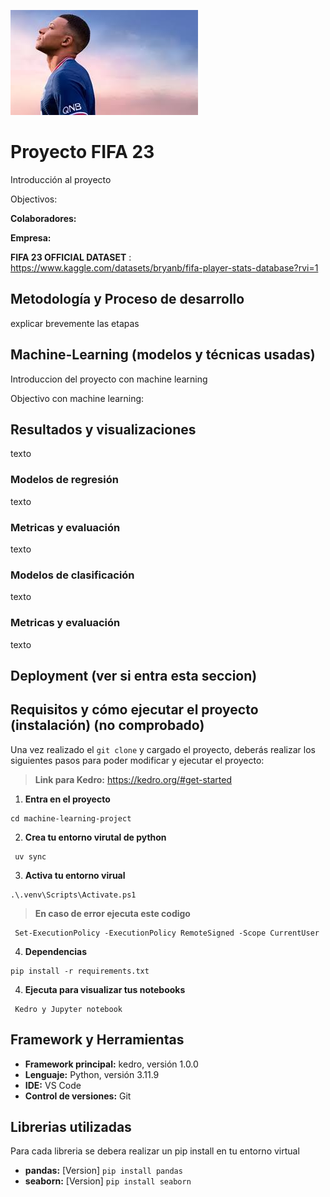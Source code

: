 ![imagen-readme-presentacion](/img/img-presentacion.jpg)

# Proyecto FIFA 23

Introducción al proyecto

Objectivos: 

**Colaboradores:**

**Empresa:**

**FIFA 23 OFFICIAL DATASET** : https://www.kaggle.com/datasets/bryanb/fifa-player-stats-database?rvi=1

## Metodología y Proceso de desarrollo 

explicar brevemente las etapas 

## Machine-Learning (modelos y técnicas usadas)

Introduccion del proyecto con machine learning

Objectivo con machine learning: 


## Resultados y visualizaciones
texto

### Modelos de regresión 
texto

### Metricas y evaluación 
texto

### Modelos de clasificación 
texto

### Metricas y evaluación 
texto

## Deployment (ver si entra esta seccion)


## Requisitos y cómo ejecutar el proyecto (instalación) (no comprobado)

Una vez realizado el `git clone` y cargado el proyecto, deberás realizar los siguientes pasos para poder modificar y ejecutar el proyecto:

>**Link para Kedro:** https://kedro.org/#get-started

1. **Entra en el proyecto**

```
cd machine-learning-project
```

2. **Crea tu entorno virutal de python**

```
 uv sync 
```
3. **Activa tu entorno virual**

```
.\.venv\Scripts\Activate.ps1 
```
> **En caso de error ejecuta este codigo** 

```
 Set-ExecutionPolicy -ExecutionPolicy RemoteSigned -Scope CurrentUser 
```

4. **Dependencias**

```
pip install -r requirements.txt
```

4. **Ejecuta para visualizar tus notebooks** 

```
 Kedro y Jupyter notebook 
``` 
## Framework y Herramientas

- **Framework principal:** kedro, versión 1.0.0
- **Lenguaje:** Python, versión 3.11.9
- **IDE:** VS Code
- **Control de versiones:** Git

## Librerias utilizadas 

Para cada libreria se debera realizar un pip install en tu entorno virtual

- **pandas:** [Version] ```pip install pandas```
- **seaborn:** [Version]  ```pip install seaborn```

